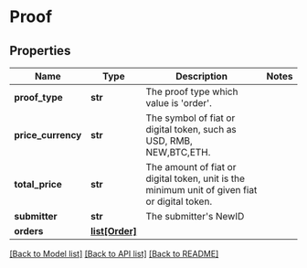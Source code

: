 # Proof

## Properties
Name | Type | Description | Notes
------------ | ------------- | ------------- | -------------
**proof_type** | **str** | The proof type which value is &#x27;order&#x27;. | 
**price_currency** | **str** | The symbol of fiat or digital token, such as USD, RMB, NEW,BTC,ETH. | 
**total_price** | **str** | The amount of fiat or digital token, unit is the minimum unit of given fiat or digital token. | 
**submitter** | **str** | The submitter&#x27;s NewID | 
**orders** | [**list[Order]**](Order.md) |  | 

[[Back to Model list]](../README.md#documentation-for-models) [[Back to API list]](../README.md#documentation-for-api-endpoints) [[Back to README]](../README.md)

